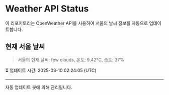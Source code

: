
# Weather API Status

이 리포지토리는 OpenWeather API를 사용하여 서울의 날씨 정보를 자동으로 업데이트합니다.

## 현재 서울 날씨
> 서울의 현재 날씨: few clouds, 온도: 9.42°C, 습도: 37%

⏳ 업데이트 시간: 2025-03-10 02:24:05 (UTC)

---
자동 업데이트 봇에 의해 관리됩니다.
